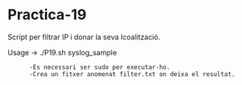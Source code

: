 # Practica-19
Script per filtrar IP i donar la seva lcoalització.

Usage -> ./P19.sh syslog_sample
          
          -És necessari ser sudo per executar-ho.
          -Crea un fitxer anomenat filter.txt on deixa el resultat.
